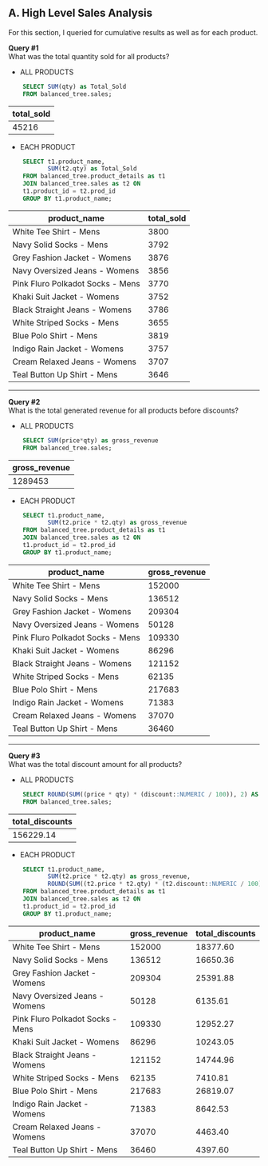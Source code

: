 ## A. High Level Sales Analysis

For this section, I queried for cumulative results as well as for each product.

**Query #1** <br>
What was the total quantity sold for all products?

- ALL PRODUCTS
```sql
    SELECT SUM(qty) as Total_Sold
    FROM balanced_tree.sales;
```
| total_sold |
| ---------- |
| 45216      |

- EACH PRODUCT
```sql
    SELECT t1.product_name,
    	   SUM(t2.qty) as Total_Sold
    FROM balanced_tree.product_details as t1 
    JOIN balanced_tree.sales as t2 ON
    t1.product_id = t2.prod_id
    GROUP BY t1.product_name;
```
| product_name                     | total_sold |
| -------------------------------- | ---------- |
| White Tee Shirt - Mens           | 3800       |
| Navy Solid Socks - Mens          | 3792       |
| Grey Fashion Jacket - Womens     | 3876       |
| Navy Oversized Jeans - Womens    | 3856       |
| Pink Fluro Polkadot Socks - Mens | 3770       |
| Khaki Suit Jacket - Womens       | 3752       |
| Black Straight Jeans - Womens    | 3786       |
| White Striped Socks - Mens       | 3655       |
| Blue Polo Shirt - Mens           | 3819       |
| Indigo Rain Jacket - Womens      | 3757       |
| Cream Relaxed Jeans - Womens     | 3707       |
| Teal Button Up Shirt - Mens      | 3646       |

---
**Query #2** <br>
What is the total generated revenue for all products before discounts?

- ALL PRODUCTS
```sql
    SELECT SUM(price*qty) as gross_revenue
    FROM balanced_tree.sales;
```
| gross_revenue |
| ------------- |
| 1289453       |


- EACH PRODUCT
```sql
    SELECT t1.product_name,
    	   SUM(t2.price * t2.qty) as gross_revenue
    FROM balanced_tree.product_details as t1 
    JOIN balanced_tree.sales as t2 ON
    t1.product_id = t2.prod_id
    GROUP BY t1.product_name;
```
| product_name                     | gross_revenue |
| -------------------------------- | ------------- |
| White Tee Shirt - Mens           | 152000        |
| Navy Solid Socks - Mens          | 136512        |
| Grey Fashion Jacket - Womens     | 209304        |
| Navy Oversized Jeans - Womens    | 50128         |
| Pink Fluro Polkadot Socks - Mens | 109330        |
| Khaki Suit Jacket - Womens       | 86296         |
| Black Straight Jeans - Womens    | 121152        |
| White Striped Socks - Mens       | 62135         |
| Blue Polo Shirt - Mens           | 217683        |
| Indigo Rain Jacket - Womens      | 71383         |
| Cream Relaxed Jeans - Womens     | 37070         |
| Teal Button Up Shirt - Mens      | 36460         |

---
**Query #3** <br>
What was the total discount amount for all products?

- ALL PRODUCTS
```sql
    SELECT ROUND(SUM((price * qty) * (discount::NUMERIC / 100)), 2) AS total_discounts
    FROM balanced_tree.sales;
```
| total_discounts |
| --------------- |
| 156229.14       |

- EACH PRODUCT
```sql
    SELECT t1.product_name,
    	   SUM(t2.price * t2.qty) as gross_revenue,
    	   ROUND(SUM((t2.price * t2.qty) * (t2.discount::NUMERIC / 100)), 2) AS total_discounts
    FROM balanced_tree.product_details as t1 
    JOIN balanced_tree.sales as t2 ON
    t1.product_id = t2.prod_id
    GROUP BY t1.product_name;
```
| product_name                     | gross_revenue | total_discounts |
| -------------------------------- | ------------- | --------------- |
| White Tee Shirt - Mens           | 152000        | 18377.60        |
| Navy Solid Socks - Mens          | 136512        | 16650.36        |
| Grey Fashion Jacket - Womens     | 209304        | 25391.88        |
| Navy Oversized Jeans - Womens    | 50128         | 6135.61         |
| Pink Fluro Polkadot Socks - Mens | 109330        | 12952.27        |
| Khaki Suit Jacket - Womens       | 86296         | 10243.05        |
| Black Straight Jeans - Womens    | 121152        | 14744.96        |
| White Striped Socks - Mens       | 62135         | 7410.81         |
| Blue Polo Shirt - Mens           | 217683        | 26819.07        |
| Indigo Rain Jacket - Womens      | 71383         | 8642.53         |
| Cream Relaxed Jeans - Womens     | 37070         | 4463.40         |
| Teal Button Up Shirt - Mens      | 36460         | 4397.60         |

